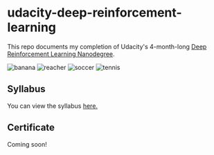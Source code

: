 # udacity-deep-reinforcement-learning
This repo documents my completion of Udacity's 4-month-long [Deep Reinforcement Learning Nanodegree](https://www.udacity.com/course/deep-reinforcement-learning-nanodegree--nd893).

![banana](https://user-images.githubusercontent.com/39870221/85065230-d079ef80-b17a-11ea-89bb-cc04d556e222.gif)
![reacher](https://user-images.githubusercontent.com/39870221/85065236-d243b300-b17a-11ea-841d-c68cc576518c.gif)
![soccer](https://user-images.githubusercontent.com/39870221/85065239-d374e000-b17a-11ea-8497-41449379ef6c.gif)
![tennis](https://user-images.githubusercontent.com/39870221/85065244-d4a60d00-b17a-11ea-9a6b-e291a3a8808d.gif)

## Syllabus
You can view the syllabus [here.](syllabus.pdf)

## Certificate
Coming soon!
